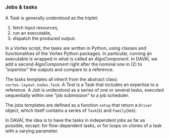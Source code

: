 ### Jobs & tasks

A *Task* is generally understood as the triplet: 

1. fetch input resources, 
2. run an executable, 
3. dispatch the produced output. 

In a Vortex script, the tasks are written in Python, using classes and functionalities of the Vortex Python packages. In particular, running an
executable is wrapped in what is called an *AlgoComponent*. 
In DAVAÏ, we add a second *AlgoComponent* right after the nominal one in (2) to *"expertise"* the outputs and compare to a reference.

The tasks templates all inherit from the abstract class: `vortex.layout.nodes.Task`. 
A *Test* is a Task that includes an expertise to a reference.
A *Job* is understood as a series of one or several tasks, executed sequentially within one "job submission" to a job scheduler.

The jobs templates are defined as a function `setup` that return a `Driver` object, which itself contains a series of `Task`(s) and `Family`(ies).

In DAVAÏ, the idea is to have the tasks in independent jobs as far as possible, except: for flow-dependent tasks, or for loops on clones of a task with a varying parameter.

